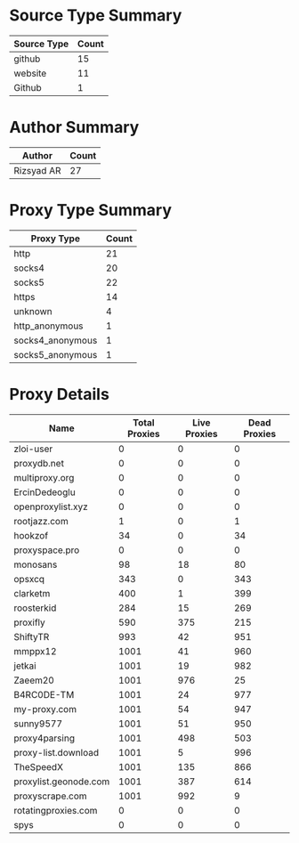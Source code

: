 # Source Type Summary

| Source Type | Count |
|-------------|-------|
| github | 15 |
| website | 11 |
| Github | 1 |


# Author Summary

| Author | Count |
|--------|-------|
| Rizsyad AR | 27 |


# Proxy Type Summary

| Proxy Type | Count |
|------------|-------|
| http | 21 |
| socks4 | 20 |
| socks5 | 22 |
| https | 14 |
| unknown | 4 |
| http_anonymous | 1 |
| socks4_anonymous | 1 |
| socks5_anonymous | 1 |


# Proxy Details

| Name | Total Proxies | Live Proxies | Dead Proxies |
|------|---------------|--------------|---------------|
| zloi-user | 0 | 0 | 0 |
| proxydb.net | 0 | 0 | 0 |
| multiproxy.org | 0 | 0 | 0 |
| ErcinDedeoglu | 0 | 0 | 0 |
| openproxylist.xyz | 0 | 0 | 0 |
| rootjazz.com | 1 | 0 | 1 |
| hookzof | 34 | 0 | 34 |
| proxyspace.pro | 0 | 0 | 0 |
| monosans | 98 | 18 | 80 |
| opsxcq | 343 | 0 | 343 |
| clarketm | 400 | 1 | 399 |
| roosterkid | 284 | 15 | 269 |
| proxifly | 590 | 375 | 215 |
| ShiftyTR | 993 | 42 | 951 |
| mmppx12 | 1001 | 41 | 960 |
| jetkai | 1001 | 19 | 982 |
| Zaeem20 | 1001 | 976 | 25 |
| B4RC0DE-TM | 1001 | 24 | 977 |
| my-proxy.com | 1001 | 54 | 947 |
| sunny9577 | 1001 | 51 | 950 |
| proxy4parsing | 1001 | 498 | 503 |
| proxy-list.download | 1001 | 5 | 996 |
| TheSpeedX | 1001 | 135 | 866 |
| proxylist.geonode.com | 1001 | 387 | 614 |
| proxyscrape.com | 1001 | 992 | 9 |
| rotatingproxies.com | 0 | 0 | 0 |
| spys | 0 | 0 | 0 |
